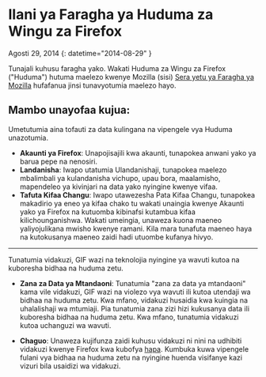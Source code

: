 # Ilani ya Faragha ya Huduma za Wingu za Firefox

Agosti 29, 2014
{: datetime="2014-08-29" }

Tunajali kuhusu faragha yako. Wakati Huduma za Wingu za Firefox ("Huduma") hutuma maelezo kwenye Mozilla (sisi) [Sera yetu ya Faragha ya Mozilla](https://www.mozilla.org/privacy/) hufafanua jinsi tunavyotumia maelezo hayo.

## Mambo unayofaa kujua:

Umetutumia aina tofauti za data kulingana na vipengele vya Huduma unazotumia.

* **Akaunti ya Firefox**: Unapojisajili kwa akaunti, tunapokea anwani yako ya barua pepe na nenosiri.
* **Landanisha**: Iwapo utatumia Ulandanishaji, tunapokea maelezo mbalimbali ya kulandanisha vichupo, upau bora, maalamisho, mapendeleo ya kivinjari na data yako nyingine kwenye vifaa.
* **Tafuta Kifaa Changu**: Iwapo utawezesha Pata Kifaa Changu, tunapokea makadirio ya eneo ya kifaa chako tu wakati unaingia kwenye Akaunti yako ya Firefox na kutuomba kibinafsi kutambua kifaa kilichounganishwa.  Wakati umeingia, unaweza kuona maeneo yaliyojulikana mwisho kwenye ramani.  Kila mara tunafuta maeneo haya na kutokusanya maeneo zaidi hadi utuombe kufanya hivyo.

---------------------------------------

Tunatumia vidakuzi, GIF wazi na teknolojia nyingine ya wavuti kutoa na kuboresha bidhaa na huduma zetu.

* **Zana za Data ya Mtandaoni**: Tunatumia "zana za data ya mtandaoni" kama vile vidakuzi, GIF wazi na violezo vya wavuti ili kutoa utendaji wa bidhaa na huduma zetu. Kwa mfano, vidakuzi husaidia kwa kuingia na uhalalishaji wa mtumiaji. Pia tunatumia zana zizi hizi kukusanya data ili kuboresha bidhaa na huduma zetu. Kwa mfano, tunatumia vidakuzi kutoa uchanguzi wa wavuti.

* **Chaguo**: Unaweza kujifunza zaidi kuhusu vidakuzi ni nini na udhibiti vidakuzi kwenye Firefox kwa kubofya [hapa](https://support.mozilla.org/kb/cookies-information-websites-store-on-your-computer). Kumbuka kuwa vipengele fulani vya bidhaa na huduma zetu na nyingine huenda visifanye kazi vizuri bila usaidizi wa vidakuzi.
